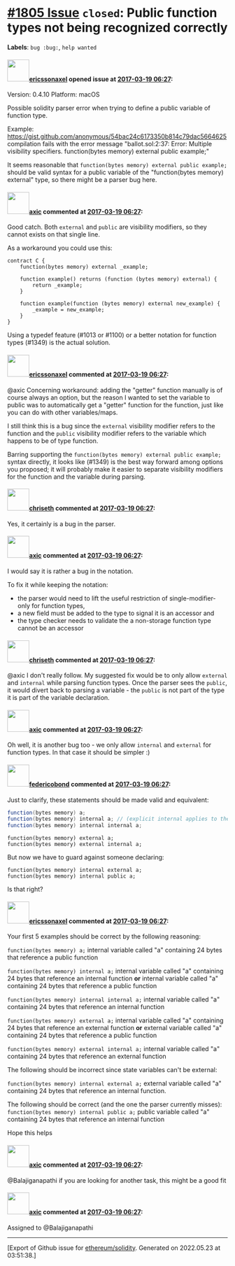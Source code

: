 # [\#1805 Issue](https://github.com/ethereum/solidity/issues/1805) `closed`: Public function types not being recognized correctly
**Labels**: `bug :bug:`, `help wanted`


#### <img src="https://avatars.githubusercontent.com/u/3268707?u=d2e453da0dd734c117d03fc2e1ca496578ede161&v=4" width="50">[ericssonaxel](https://github.com/ericssonaxel) opened issue at [2017-03-19 06:27](https://github.com/ethereum/solidity/issues/1805):

Version: 0.4.10
Platform: macOS

Possible solidity parser error when trying to define a public variable of function type.

Example:
https://gist.github.com/anonymous/54bac24c6173350b814c79dac5664625 compilation fails with the error message "ballot.sol:2:37: Error: Multiple visibility specifiers.
    function(bytes memory) external public example;"

It seems reasonable that `function(bytes memory) external public example;` should be valid syntax for a public variable of the "function(bytes memory) external" type, so there might be a parser bug here.

#### <img src="https://avatars.githubusercontent.com/u/20340?v=4" width="50">[axic](https://github.com/axic) commented at [2017-03-19 06:27](https://github.com/ethereum/solidity/issues/1805#issuecomment-287622990):

Good catch. Both `external` and `public` are visibility modifiers, so they cannot exists on that single line.

As a workaround you could use this:
```
contract C {
    function(bytes memory) external _example;
    
    function example() returns (function (bytes memory) external) {
        return _example;
    }

    function example(function (bytes memory) external new_example) {
        _example = new_example;
    }
}
```

Using a typedef feature (#1013 or #1100) or a better notation for function types (#1349) is the actual solution.

#### <img src="https://avatars.githubusercontent.com/u/3268707?u=d2e453da0dd734c117d03fc2e1ca496578ede161&v=4" width="50">[ericssonaxel](https://github.com/ericssonaxel) commented at [2017-03-19 06:27](https://github.com/ethereum/solidity/issues/1805#issuecomment-287958659):

@axic Concerning workaround: adding the "getter" function manually is of course always an option, but the reason I wanted to set the variable to public was to automatically get a "getter" function for the function, just like you can do with other variables/maps.

I still think this is a bug since the `external` visibility modifier refers to the function and the `public` visibility modifier refers to the variable which happens to be of type function.

Barring supporting the `function(bytes memory) external public example;` syntax directly, it looks like (#1349) is the best way forward among options you proposed; it will probably make it easier to separate visibility modifiers for the function and the variable during parsing.

#### <img src="https://avatars.githubusercontent.com/u/9073706?v=4" width="50">[chriseth](https://github.com/chriseth) commented at [2017-03-19 06:27](https://github.com/ethereum/solidity/issues/1805#issuecomment-288049433):

Yes, it certainly is a bug in the parser.

#### <img src="https://avatars.githubusercontent.com/u/20340?v=4" width="50">[axic](https://github.com/axic) commented at [2017-03-19 06:27](https://github.com/ethereum/solidity/issues/1805#issuecomment-288050984):

I would say it is rather a bug in the notation.

To fix it while keeping the notation:
- the parser would need to lift the useful restriction of single-modifier-only for function types,
- a new field must be added to the type to signal it is an accessor and
- the type checker needs to validate the a non-storage function type cannot be an accessor

#### <img src="https://avatars.githubusercontent.com/u/9073706?v=4" width="50">[chriseth](https://github.com/chriseth) commented at [2017-03-19 06:27](https://github.com/ethereum/solidity/issues/1805#issuecomment-288051882):

@axic I don't really follow. My suggested fix would be to only allow `external` and `internal` while parsing function types. Once the parser sees the `public`, it would divert back to parsing a variable - the `public` is not part of the type it is part of the variable declaration.

#### <img src="https://avatars.githubusercontent.com/u/20340?v=4" width="50">[axic](https://github.com/axic) commented at [2017-03-19 06:27](https://github.com/ethereum/solidity/issues/1805#issuecomment-288053686):

Oh well, it is another bug too - we only allow `internal` and `external` for function types. In that case it should be simpler :)

#### <img src="https://avatars.githubusercontent.com/u/138426?u=3117125771b06e3aa8da468c8f41e4038d717974&v=4" width="50">[federicobond](https://github.com/federicobond) commented at [2017-03-19 06:27](https://github.com/ethereum/solidity/issues/1805#issuecomment-313892982):

Just to clarify, these statements should be made valid and equivalent:
```java
function(bytes memory) a;
function(bytes memory) internal a; // (explicit internal applies to the function type)
function(bytes memory) internal internal a;
```
```
function(bytes memory) external a;
function(bytes memory) external internal a;
```
But now we have to guard against someone declaring:
```
function(bytes memory) internal external a;
function(bytes memory) internal public a;
```
Is that right?

#### <img src="https://avatars.githubusercontent.com/u/3268707?u=d2e453da0dd734c117d03fc2e1ca496578ede161&v=4" width="50">[ericssonaxel](https://github.com/ericssonaxel) commented at [2017-03-19 06:27](https://github.com/ethereum/solidity/issues/1805#issuecomment-314772502):

Your first 5 examples should be correct by the following reasoning:

`function(bytes memory) a;`
internal variable called "a" containing 24 bytes that reference a public function

`function(bytes memory) internal a;`
internal variable called "a" containing 24 bytes that reference an internal function **or** internal variable called "a" containing 24 bytes that reference a public function

`function(bytes memory) internal internal a;`
internal variable called "a" containing 24 bytes that reference an internal function

`function(bytes memory) external a;`
internal variable called "a" containing 24 bytes that reference an external function **or** external variable called "a" containing 24 bytes that reference a public function

`function(bytes memory) external internal a;`
internal variable called "a" containing 24 bytes that reference an external function

The following should be incorrect since state variables can't be external:

`function(bytes memory) internal external a;`
external variable called "a" containing 24 bytes that reference an internal function.

The following should be correct (and the one the parser currently misses):
`function(bytes memory) internal public a;`
public variable called "a" containing 24 bytes that reference an internal function

Hope this helps

#### <img src="https://avatars.githubusercontent.com/u/20340?v=4" width="50">[axic](https://github.com/axic) commented at [2017-03-19 06:27](https://github.com/ethereum/solidity/issues/1805#issuecomment-340216869):

@Balajiganapathi if you are looking for another task, this might be a good fit

#### <img src="https://avatars.githubusercontent.com/u/20340?v=4" width="50">[axic](https://github.com/axic) commented at [2017-03-19 06:27](https://github.com/ethereum/solidity/issues/1805#issuecomment-353597270):

Assigned to @Balajiganapathi


-------------------------------------------------------------------------------



[Export of Github issue for [ethereum/solidity](https://github.com/ethereum/solidity). Generated on 2022.05.23 at 03:51:38.]
